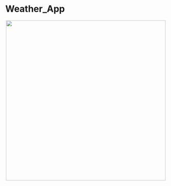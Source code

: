 # Weather_App
<p align="center">
<img src="https://github.com/aditya3901/Weather_App/blob/master/ezgif.com-gif-maker.gif" height="500px"/>
</p>

